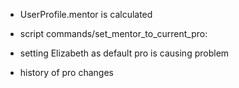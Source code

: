 - UserProfile.mentor is calculated

- script commands/set_mentor_to_current_pro: 

- setting Elizabeth as default pro is causing problem

- history of pro changes